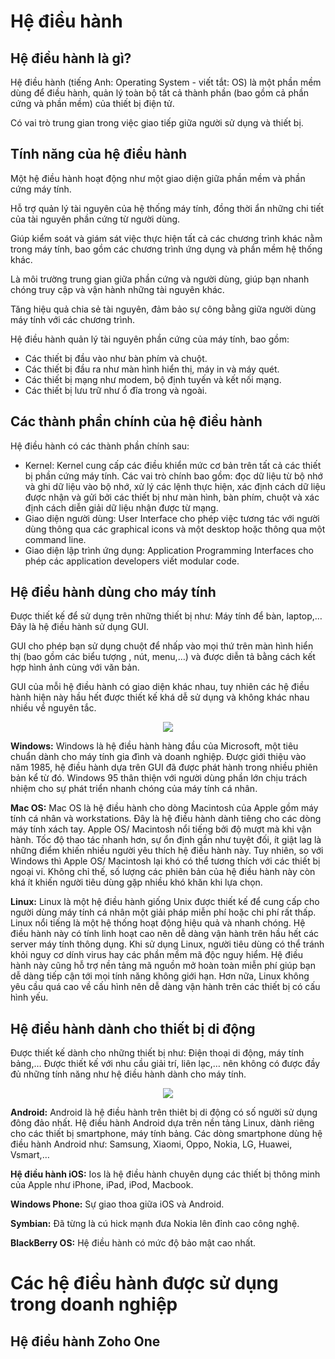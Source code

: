 # Hệ điều hành

## Hệ điều hành là gì?
Hệ điều hành (tiếng Anh: Operating System - viết tắt: OS) là một phần mềm dùng để điều hành, quản lý toàn bộ tất cả thành phần (bao gồm cả phần cứng và phần mềm) của thiết bị điện tử.

Có vai trò trung gian trong việc giao tiếp giữa người sử dụng và thiết bị.

## Tính năng của hệ điều hành
Một hệ điều hành hoạt động như một giao diện giữa phần mềm và phần cứng máy tính.

Hỗ trợ quản lý tài nguyên của hệ thống máy tính, đồng thời ẩn những chi tiết của tài nguyên phần cứng từ người dùng.

Giúp kiểm soát và giám sát việc thực hiện tất cả các chương trình khác nằm trong máy tính, bao gồm các chương trình ứng dụng và phần mềm hệ thống khác.

Là môi trường trung gian giữa phần cứng và người dùng, giúp bạn nhanh chóng truy cập và vận hành những tài nguyên khác.

Tăng hiệu quả chia sẻ tài nguyên, đảm bảo sự công bằng giữa người dùng máy tính với các chương trình.

Hệ điều hành quản lý tài nguyên phần cứng của máy tính, bao gồm:

- Các thiết bị đầu vào như bàn phím và chuột.
- Các thiết bị đầu ra như màn hình hiển thị, máy in và máy quét.
- Các thiết bị mạng như modem, bộ định tuyến và kết nối mạng.
- Các thiết bị lưu trữ như ổ đĩa trong và ngoài.

## Các thành phần chính của hệ điều hành
Hệ điều hành có các thành phần chính sau:

- Kernel: Kernel cung cấp các điều khiển mức cơ bản trên tất cả các thiết bị phần cứng máy tính. Các vai trò chính bao gồm: đọc dữ liệu từ bộ nhớ và ghi dữ liệu vào bộ nhớ, xử lý các lệnh thực hiện, xác định cách dữ liệu được nhận và gửi bởi các thiết bị như màn hình, bàn phím, chuột và xác định cách diễn giải dữ liệu nhận được từ mạng.
- Giao diện người dùng: User Interface cho phép việc tương tác với người dùng thông qua các graphical icons và một desktop hoặc thông qua một command line.
- Giao diện lập trình ứng dụng: Application Programming Interfaces cho phép các application developers viết modular code.

## Hệ điều hành dùng cho máy tính
Được thiết kế để sử dụng trên những thiết bị như: Máy tính để bàn, laptop,… Đây là hệ điều hành sử dụng GUI.

GUI cho phép bạn sử dụng chuột để nhấp vào mọi thứ trên màn hình hiển thị (bao gồm các biểu tượng , nút, menu,…) và được diễn tả bằng cách kết hợp hình ảnh cùng với văn bản.

GUI của mỗi hệ điều hành có giao diện khác nhau, tuy nhiên các hệ điều hành hiện này hầu hết được thiết kế khá dễ sử dụng và không khác nhau nhiều về nguyên tắc.
<p align = "center">
  <img src="https://user-images.githubusercontent.com/111716161/186331632-23095d38-a926-4c54-a1f7-ee449e005f21.png"/>
 </p>
 
**Windows:** Windows là hệ điều hành hàng đầu của Microsoft, một tiêu chuẩn dành cho máy tính gia đình và doanh nghiệp. Được giới thiệu vào năm 1985, hệ điều hành dựa trên GUI đã được phát hành trong nhiều phiên bản kể từ đó. Windows 95 thân thiện với người dùng phần lớn chịu trách nhiệm cho sự phát triển nhanh chóng của máy tính cá nhân.

**Mac OS:** Mac OS là hệ điều hành cho dòng Macintosh của Apple gồm máy tính cá nhân và workstations. Đây là hệ điều hành dành tiêng cho các dòng máy tính xách tay. Apple OS/ Macintosh nổi tiếng bởi độ mượt mà khi vận hành. Tốc độ thao tác nhanh hơn, sự ổn định gần như tuyệt đối, ít giật lag là những điểm khiến nhiều người yêu thích hệ điều hành này. Tuy nhiên, so với Windows thì Apple OS/ Macintosh lại khó có thể tương thích với các thiết bị ngoại vi. Không chỉ thế, số lượng các phiên bản của hệ điều hành này còn khá ít khiến người tiêu dùng gặp nhiều khó khăn khi lựa chọn.

**Linux:** Linux là một hệ điều hành giống Unix được thiết kế để cung cấp cho người dùng máy tính cá nhân một giải pháp miễn phí hoặc chi phí rất thấp. Linux nổi tiếng là một hệ thống hoạt động hiệu quả và nhanh chóng. Hệ điều hành này có tính linh hoạt cao nên dễ dàng vận hành trên hầu hết các server máy tính thông dụng. Khi sử dụng Linux, người tiêu dùng có thể tránh khỏi nguy cơ dính virus hay các phần mềm mã độc nguy hiểm. Hệ điều hành này cũng hỗ trợ nền tảng mã nguồn mở hoàn toàn miễn phí giúp bạn dễ dàng tiếp cận tới mọi tính năng không giới hạn. Hơn nữa, Linux không yêu cầu quá cao về cấu hình nên dễ dàng vận hành trên các thiết bị có cấu hình yếu.

## Hệ điều hành dành cho thiết bị di động

Được thiết kế dành cho những thiết bị như: Điện thoại di động, máy tính bảng,… Được thiết kế với nhu cầu giải trí, liên lạc,… nên không có được đầy đủ những tính năng như hệ điều hành dành cho máy tính.
<p align = "center">
  <img src="https://user-images.githubusercontent.com/111716161/186331557-8d17024b-9cca-47b3-9abd-48ef4e95def4.png"/>
 </p>
 
**Android:** Android là hệ điều hành trên thiêt bị di động có số người sử dụng đông đảo nhất. Hệ điều hành Android dựa trên nền tảng Linux, dành riêng cho các thiết bị smartphone, máy tính bảng. Các dòng smartphone dùng hệ điều hành Android như: Samsung, Xiaomi, Oppo, Nokia, LG, Huawei, Vsmart,…

**Hệ điều hành iOS:** Ios là hệ điều hành chuyên dụng các thiết bị thông minh của Apple như iPhone, iPad, iPod, Macbook.

**Windows Phone:** Sự giao thoa giữa iOS và Android.

**Symbian:** Đã từng là cú hick mạnh đưa Nokia lên đỉnh cao công nghệ.

**BlackBerry OS:** Hệ điều hành có mức độ bảo mật cao nhất.

# Các hệ điều hành được sử dụng trong doanh nghiệp

## Hệ điều hành Zoho One 
